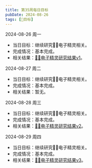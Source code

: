 ```yaml
---
title: 第35周每日目标
pubDate: 2024-08-26
tags: [📆目标]
---
```


2024-08-26 周一

- 当日目标：继续研究🧚‍♀️电子精灵相关。
- 完成情况：基本完成。
- 相关结果：[🧚‍♀️电子精灵研究结果v1](/lab/20240826b-esprite-research-v1)。

2024-08-27 周二

- 当日目标：继续研究🧚‍♀️电子精灵相关。
- 完成情况：基本完成。
- 相关结果：暂无。

2024-08-28 周三

- 当日目标：继续研究🧚‍♀️电子精灵相关。
- 完成情况：基本完成。
- 相关结果：[🧚‍♀️电子精灵研究结果v2](/lab/20240826b-esprite-research-v2)。

2024-08-29 周四

- 当日目标：继续研究🧚‍♀️电子精灵相关。
- 完成情况：基本完成。
- 相关结果：[🧚‍♀️电子精灵研究结果v3](/lab/20240826b-esprite-research-v3)。
